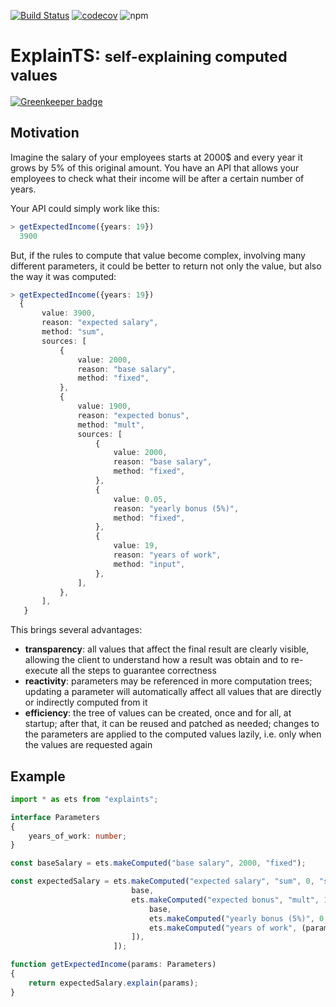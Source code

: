 [![Build Status](https://travis-ci.org/lodo1995/explaints.svg?branch=master)](https://travis-ci.org/lodo1995/explaints)
[![codecov](https://codecov.io/gh/lodo1995/explaints/branch/master/graph/badge.svg)](https://codecov.io/gh/lodo1995/explaints)
![npm](https://img.shields.io/npm/v/explaints.svg)

# ExplainTS: <small> self-explaining computed values </small>

[![Greenkeeper badge](https://badges.greenkeeper.io/lodo1995/explaints.svg)](https://greenkeeper.io/)

## Motivation

Imagine the salary of your employees starts at 2000$ and every year it grows by 5% of this original amount.
You have an API that allows your employees to check what their income will be after a certain number of years.

Your API could simply work like this:
```ts
> getExpectedIncome({years: 19})
  3900
```

But, if the rules to compute that value become complex, involving many different parameters, it could be better to
return not only the value, but also the way it was computed:

```ts
> getExpectedIncome({years: 19})
  {
       value: 3900,
       reason: "expected salary",
       method: "sum",
       sources: [
           {
               value: 2000,
               reason: "base salary",
               method: "fixed",
           },
           {
               value: 1900,
               reason: "expected bonus",
               method: "mult",
               sources: [
                   {
                       value: 2000,
                       reason: "base salary",
                       method: "fixed",
                   },
                   {
                       value: 0.05,
                       reason: "yearly bonus (5%)",
                       method: "fixed",
                   },
                   {
                       value: 19,
                       reason: "years of work",
                       method: "input",
                   },
               ],
           },
       ],
   }
```

This brings several advantages:
- **transparency**: all values that affect the final result are clearly visible, allowing the client to understand how
                    a result was obtain and to re-execute all the steps to guarantee correctness
- **reactivity**: parameters may be referenced in more computation trees; updating a parameter will automatically
                  affect all values that are directly or indirectly computed from it
- **efficiency**: the tree of values can be created, once and for all, at startup; after that, it can be reused and
                  patched as needed; changes to the parameters are applied to the computed values lazily, i.e. only
                  when the values are requested again

## Example

```ts
import * as ets from "explaints";

interface Parameters
{
    years_of_work: number;
}

const baseSalary = ets.makeComputed("base salary", 2000, "fixed");

const expectedSalary = ets.makeComputed("expected salary", "sum", 0, "sum", [
                           base,
                           ets.makeComputed("expected bonus", "mult", 1, "mult", [
                               base,
                               ets.makeComputed("yearly bonus (5%)", 0.05, "fixed"),
                               ets.makeComputed("years of work", (params: Parameters) => params.years_of_work, "input"),
                           ]),
                       ]);

function getExpectedIncome(params: Parameters)
{
    return expectedSalary.explain(params);
}
```
